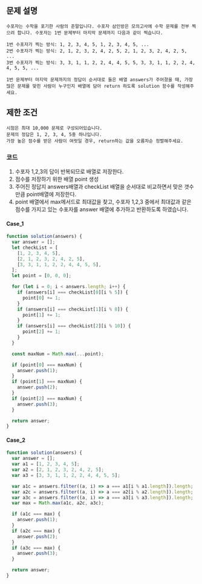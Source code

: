 ## 문제 설명

    수포자는 수학을 포기한 사람의 준말입니다. 수포자 삼인방은 모의고사에 수학 문제를 전부 찍으려 합니다. 수포자는 1번 문제부터 마지막 문제까지 다음과 같이 찍습니다.

    1번 수포자가 찍는 방식: 1, 2, 3, 4, 5, 1, 2, 3, 4, 5, ...
    2번 수포자가 찍는 방식: 2, 1, 2, 3, 2, 4, 2, 5, 2, 1, 2, 3, 2, 4, 2, 5, ...
    3번 수포자가 찍는 방식: 3, 3, 1, 1, 2, 2, 4, 4, 5, 5, 3, 3, 1, 1, 2, 2, 4, 4, 5, 5, ...

    1번 문제부터 마지막 문제까지의 정답이 순서대로 들은 배열 answers가 주어졌을 때, 가장 많은 문제를 맞힌 사람이 누구인지 배열에 담아 return 하도록 solution 함수를 작성해주세요.

## 제한 조건

    시험은 최대 10,000 문제로 구성되어있습니다.
    문제의 정답은 1, 2, 3, 4, 5중 하나입니다.
    가장 높은 점수를 받은 사람이 여럿일 경우, return하는 값을 오름차순 정렬해주세요.

### 코드

1. 수포자 1,2,3의 답이 반복되므로 배열로 저장한다.
2. 점수를 저장하기 위한 배열 point 생성
3. 주어진 정답지 answers배열과 checkList 배열을 순서대로 비교하면서 맞은 갯수만큼 point배열에 저장한다.
4. point 배열에서 max메서드로 최대값을 찾고, 수포자 1,2,3 중에서 최대값과 같은 점수를 가지고 있는 수포자를 answer 배열에 추가하고 반환하도록 하였습니다.

#### Case_1

```js
function solution(answers) {
  var answer = [];
  let checkList = [
    [1, 2, 3, 4, 5],
    [2, 1, 2, 3, 2, 4, 2, 5],
    [3, 3, 1, 1, 2, 2, 4, 4, 5, 5],
  ];
  let point = [0, 0, 0];

  for (let i = 0; i < answers.length; i++) {
    if (answers[i] === checkList[0][i % 5]) {
      point[0] += 1;
    }
    if (answers[i] === checkList[1][i % 8]) {
      point[1] += 1;
    }
    if (answers[i] === checkList[2][i % 10]) {
      point[2] += 1;
    }
  }

  const maxNum = Math.max(...point);

  if (point[0] === maxNum) {
    answer.push(1);
  }
  if (point[1] === maxNum) {
    answer.push(2);
  }
  if (point[2] === maxNum) {
    answer.push(3);
  }

  return answer;
}
```

#### Case_2

```js
function solution(answers) {
  var answer = [];
  var a1 = [1, 2, 3, 4, 5];
  var a2 = [2, 1, 2, 3, 2, 4, 2, 5];
  var a3 = [3, 3, 1, 1, 2, 2, 4, 4, 5, 5];

  var a1c = answers.filter((a, i) => a === a1[i % a1.length]).length;
  var a2c = answers.filter((a, i) => a === a2[i % a2.length]).length;
  var a3c = answers.filter((a, i) => a === a3[i % a3.length]).length;
  var max = Math.max(a1c, a2c, a3c);

  if (a1c === max) {
    answer.push(1);
  }
  if (a2c === max) {
    answer.push(2);
  }
  if (a3c === max) {
    answer.push(3);
  }

  return answer;
}
```
